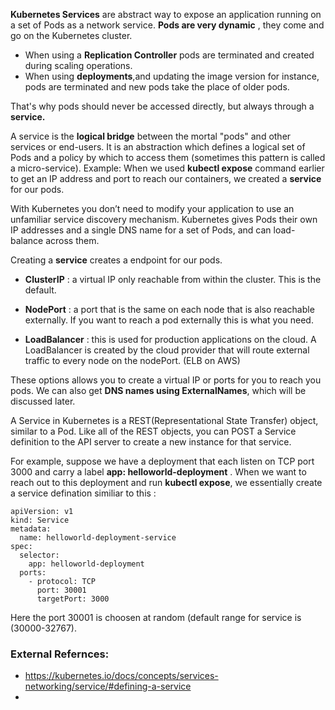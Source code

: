 **Kubernetes Services** are abstract way to expose an application running on a set of Pods as a network service. 
**Pods are very dynamic** , they come and go on the Kubernetes cluster.  
- When using a **Replication Controller** pods are terminated and created during scaling operations.    
- When using **deployments**,and updating the image version for instance, pods are terminated and new pods take the place of older pods.

That's why pods should never be accessed directly, but always through a **service.**  

 A service is the **logical bridge** between the mortal "pods" and other services or end-users.  It is an abstraction which defines a logical set of Pods and a policy by which to access them (sometimes this pattern is called a micro-service). 
 Example: When we used **kubectl expose** command earlier to get an IP address and port to reach our containers, we created a **service** for our pods.  

With Kubernetes you don’t need to modify your application to use an unfamiliar service discovery mechanism. Kubernetes gives Pods their own IP addresses and a single DNS name for a set of Pods, and can load-balance across them.

 Creating a **service** creates a endpoint for our pods.  

 - **ClusterIP** : a virtual IP only reachable from within the cluster.
This is the default.

- **NodePort** : a port that is the same on each node that is also reachable externally. If you want to reach a pod externally this is what you need.

- **LoadBalancer** : this is used for production applications on the cloud. A LoadBalancer is created by the cloud provider that will route external traffic to every node on the nodePort. (ELB on AWS)
  
These options allows you to create a virtual IP or ports for you to reach you pods. We can also get **DNS names using ExternalNames**, which will be discussed later.  

A Service in Kubernetes is a REST(Representational State Transfer) object, similar to a Pod. Like all of the REST objects, you can POST a Service definition to the API server to create a new instance for that service.

For example, suppose we have a deployment that each listen on TCP port 3000 and carry a label **app: helloworld-deployment** . When we want to reach out to this deployment and run **kubectl expose**, we essentially create a service defination similiar to this :
```
apiVersion: v1
kind: Service
metadata:
  name: helloworld-deployment-service
spec:
  selector:
    app: helloworld-deployment
  ports:
    - protocol: TCP
      port: 30001
      targetPort: 3000
```
Here the port 30001 is choosen at random (default range for service is (30000-32767).





### External Refernces:
- https://kubernetes.io/docs/concepts/services-networking/service/#defining-a-service
- 